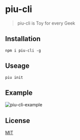 # piu-cli

> piu-cli is Toy for every Geek

## Installation

```shell
npm i piu-cli -g
```

## Useage

```shell
piu init
```

## Example

![piu-cli-example](http://img.blog.niubishanshan.top/piu-cli-example.gif)

## License

[MIT](https://github.com/luoquanquan/piu-cli/blob/develop/LICENSE)
